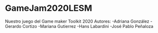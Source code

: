 # GameJam2020LESM
Nuestro juego del Game maker Toolkit 2020
Autores:
-Adriana González
-Gerardo Cortizo
-Mariana Gutierrez
-Hans Labardini
-José Pablo Peñaloza
